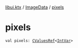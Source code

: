 [libui.ktx](../index.md) / [ImageData](index.md) / [pixels](./pixels.md)

# pixels

`val pixels: `[`CValuesRef`](../../kotlinx.cinterop/-c-values-ref/index.md)`<`[`IntVar`](../../kotlinx.cinterop/-int-var.md)`>`